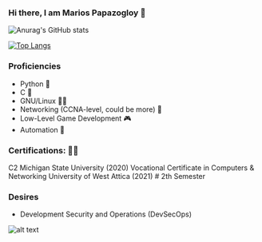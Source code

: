 ### Hi there, I am Marios Papazogloy 👋

![Anurag's GitHub stats](https://github-readme-stats.vercel.app/api?username=mariospapaz&show_icons=true&theme=radical)

[![Top Langs](https://github-readme-stats.vercel.app/api/top-langs/?username=mariospapaz&show_icons=true&theme=radical)](https://github.com/anuraghazra/github-readme-stats)

### Proficiencies
* Python 🐍 
* C 🤖
* GNU/Linux 💪🐧 
* Networking (CCNA-level, could be more) 🔌
* Low-Level Game Development 🎮
* Automation 🔧

### Certifications: 👨‍🎓
C2 Michigan State University (2020)
Vocational Certificate in Computers & Networking 
University of West Attica (2021) # 2th Semester 


### Desires
* Development Security and Operations (DevSecOps)


![alt text](https://wallpaperaccess.com/full/6185930.jpg)

